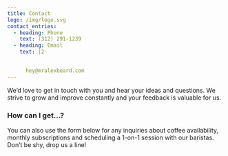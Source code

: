 ```yaml
---
title: Contact
logo: /img/logo.svg
contact_entries:
  - heading: Phone
    text: ‪(312) 291-1239‬
  - heading: Email
    text: |2-
                                                                       

      hey@mralexbeard.com
---
```


We’d love to get in touch with you and hear your ideas and
questions. We strive to grow and improve constantly and your feedback
is valuable for us.

<h3 class="f4 b lh-title mb2">How can I get…?</h3>

You can also use the form below for any inquiries about coffee
availability, monthly subscriptions and scheduling a 1-on-1 session
with our baristas. Don’t be shy, drop us a line!

